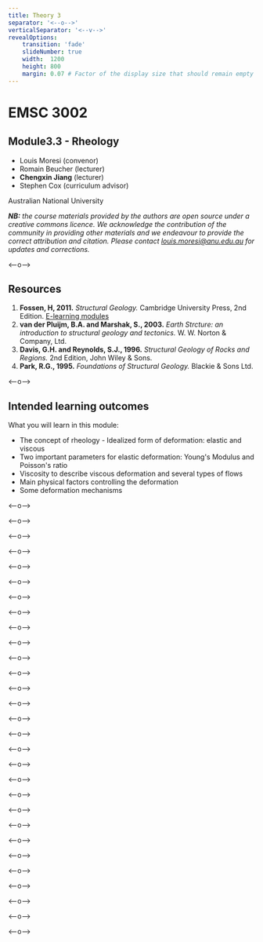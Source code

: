 ```yaml
---
title: Theory 3
separator: '<--o-->'
verticalSeparator: '<--v-->'
revealOptions:
    transition: 'fade'
    slideNumber: true
    width:  1200
    height: 800
    margin: 0.07 # Factor of the display size that should remain empty around the content (7% typically)
---
```


# EMSC 3002

## Module3.3 - Rheology

  - Louis Moresi (convenor)
  - Romain Beucher (lecturer)
  - **Chengxin Jiang** (lecturer)
  - Stephen Cox (curriculum advisor)

Australian National University

_**NB:** the course materials provided by the authors are open source under a creative commons licence. 
We acknowledge the contribution of the community in providing other materials and we endeavour to 
provide the correct attribution and citation. Please contact louis.moresi@anu.edu.au for updates and 
corrections._

<--o-->

## Resources

1. **Fossen, H, 2011.** *Structural Geology.* Cambridge University Press, 2nd Edition. [E-learning modules](https://folk.uib.no/nglhe/module6/Chapt6module.html)
1. **van der Pluijm, B.A. and Marshak, S., 2003.** *Earth Strcture: an introduction to structural geology and tectonics.* W. W. Norton & Company, Ltd.
1. **Davis, G.H. and Reynolds, S.J., 1996.** *Structural Geology of Rocks and Regions.* 2nd Edition, John Wiley & Sons. 
1. **Park, R.G., 1995.** *Foundations of Structural Geology.* Blackie & Sons Ltd. 

<--o-->

## Intended learning outcomes

What you will learn in this module:

- The concept of rheology
- Idealized form of deformation: elastic and viscous
- Two important parameters for elastic deformation: Young's Modulus and Poisson's ratio
- Viscosity to describe viscous deformation and several types of flows
- Main physical factors controlling the deformation
- Some deformation mechanisms

<--o-->

<!-- .slide: data-background="Figures-Theory3/slide1.png" -->

<--o-->

<!-- .slide: data-background="Figures-Theory3/slide2.png" -->

<--o-->

<!-- .slide: data-background="Figures-Theory3/slide3.png" -->

<--o-->

<!-- .slide: data-background="Figures-Theory3/slide4.png" -->

<--o-->

<!-- .slide: data-background="Figures-Theory3/slide5.png" -->

<--o-->

<!-- .slide: data-background="Figures-Theory3/slide6.png" -->

<--o-->

<!-- .slide: data-background="Figures-Theory3/slide7.png" -->

<--o-->

<!-- .slide: data-background="Figures-Theory3/slide8.png" -->

<--o-->

<!-- .slide: data-background="Figures-Theory3/slide9.png" -->

<--o-->

<!-- .slide: data-background="Figures-Theory3/slide10.png" -->

<--o-->

<!-- .slide: data-background="Figures-Theory3/slide11.png" -->

<--o-->

<!-- .slide: data-background="Figures-Theory3/slide12.png" -->

<--o-->

<!-- .slide: data-background="Figures-Theory3/slide13.png" -->

<--o-->

<!-- .slide: data-background="Figures-Theory3/slide14.png" -->

<--o-->

<!-- .slide: data-background="Figures-Theory3/slide15.png" -->

<--o-->

<!-- .slide: data-background="Figures-Theory3/slide16.png" -->

<--o-->

<!-- .slide: data-background="Figures-Theory3/slide17.png" -->

<--o-->

<!-- .slide: data-background="Figures-Theory3/slide18.png" -->

<--o-->

<!-- .slide: data-background="Figures-Theory3/slide19.png" -->

<--o-->

<!-- .slide: data-background="Figures-Theory3/slide20.png" -->

<--o-->

<!-- .slide: data-background="Figures-Theory3/slide21.png" -->

<--o-->

<!-- .slide: data-background="Figures-Theory3/slide22.png" -->

<--o-->

<!-- .slide: data-background="Figures-Theory3/slide23.png" -->

<--o-->

<!-- .slide: data-background="Figures-Theory3/slide24.png" -->

<--o-->

<!-- .slide: data-background="Figures-Theory3/slide25.png" -->

<--o-->

<!-- .slide: data-background="Figures-Theory3/slide26.png" -->

<--o-->

<!-- .slide: data-background="Figures-Theory3/slide27.png" -->

<--o-->

<!-- .slide: data-background="Figures-Theory3/slide28.png" -->

<--o-->

<!-- .slide: data-background="Figures-Theory3/slide29.png" -->
